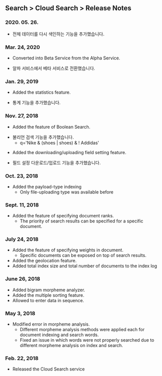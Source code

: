 ## Search > Cloud Search > Release Notes

### 2020. 05. 26.

- 전체 데이터를 다시 색인하는 기능을 추가했습니다.

### Mar. 24, 2020
* Converted into Beta Service from the Alpha Service.
- 알파 서비스에서 베타 서비스로 전환했습니다.

### Jan. 29, 2019
* Added the statistics feature.
- 통계 기능을 추가했습니다.

### Nov. 27, 2018
* Added the feature of Boolean Search.  
- 불리언 검색 기능을 추가했습니다.
    * q='Nike & (shoes | shoes) & ! Addidas'
* Added the downloading/uploading field setting feature.
- 필드 설정 다운로드/업로드 기능을 추가했습니다.

### Oct. 23, 2018
* Added the payload-type indexing
    * Only file-uploading type was available before

### Sept. 11, 2018
* Added the feature of specifying document ranks.
    * The priority of search results can be specified for a specific document.

### July 24, 2018
* Added the feature of specifying weights in document.  
    * Specific documents can be exposed on top of search results.
* Added the geolocation feature.
* Added total index size and total number of documents to the index log

### June 26, 2018
* Added bigram morpheme analyzer.
* Added the multiple sorting feature.
* Allowed to enter data in sequence.

### May 3, 2018
* Modified error in morpheme analysis.
    * Different morpheme analysis methods were applied each for document indexing and search words.  
    * Fixed an issue in which words were not properly searched due to different morpheme analysis on index and search.  

### Feb. 22, 2018
* Released the Cloud Search service
